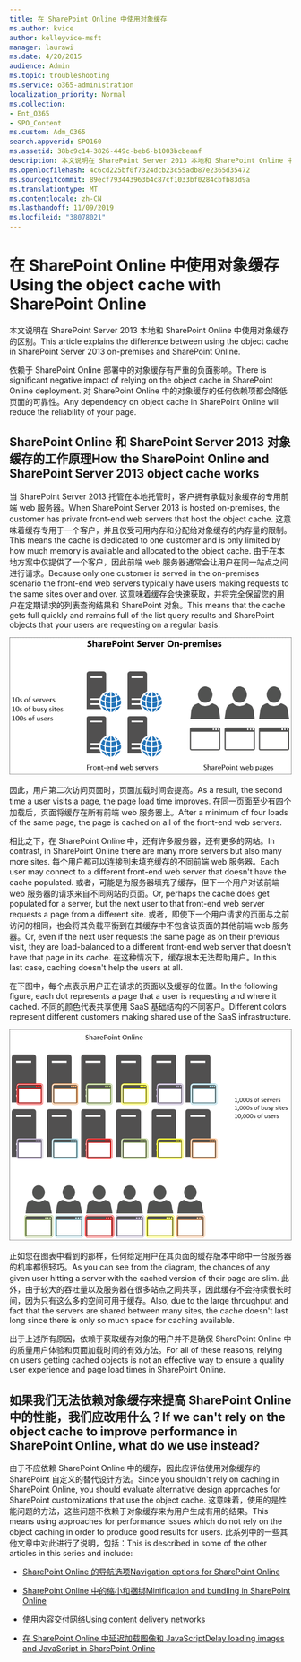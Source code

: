 ```yaml
---
title: 在 SharePoint Online 中使用对象缓存
ms.author: kvice
author: kelleyvice-msft
manager: laurawi
ms.date: 4/20/2015
audience: Admin
ms.topic: troubleshooting
ms.service: o365-administration
localization_priority: Normal
ms.collection:
- Ent_O365
- SPO_Content
ms.custom: Adm_O365
search.appverid: SPO160
ms.assetid: 38bc9c14-3826-449c-beb6-b1003bcbeaaf
description: 本文说明在 SharePoint Server 2013 本地和 SharePoint Online 中使用对象缓存的区别。
ms.openlocfilehash: 4c6cd225bf0f7324dcb23c55adb87e2365d35472
ms.sourcegitcommit: 89ecf793443963b4c87cf1033bf0284cbfb83d9a
ms.translationtype: MT
ms.contentlocale: zh-CN
ms.lasthandoff: 11/09/2019
ms.locfileid: "38078021"
---
```

# <a name="using-the-object-cache-with-sharepoint-online"></a><span data-ttu-id="0899c-103">在 SharePoint Online 中使用对象缓存</span><span class="sxs-lookup"><span data-stu-id="0899c-103">Using the object cache with SharePoint Online</span></span>

<span data-ttu-id="0899c-104">本文说明在 SharePoint Server 2013 本地和 SharePoint Online 中使用对象缓存的区别。</span><span class="sxs-lookup"><span data-stu-id="0899c-104">This article explains the difference between using the object cache in SharePoint Server 2013 on-premises and SharePoint Online.</span></span>
  
<span data-ttu-id="0899c-105">依赖于 SharePoint Online 部署中的对象缓存有严重的负面影响。</span><span class="sxs-lookup"><span data-stu-id="0899c-105">There is significant negative impact of relying on the object cache in SharePoint Online deployment.</span></span> <span data-ttu-id="0899c-106">对 SharePoint Online 中的对象缓存的任何依赖项都会降低页面的可靠性。</span><span class="sxs-lookup"><span data-stu-id="0899c-106">Any dependency on object cache in SharePoint Online will reduce the reliability of your page.</span></span> 
  
## <a name="how-the-sharepoint-online-and-sharepoint-server-2013-object-cache-works"></a><span data-ttu-id="0899c-107">SharePoint Online 和 SharePoint Server 2013 对象缓存的工作原理</span><span class="sxs-lookup"><span data-stu-id="0899c-107">How the SharePoint Online and SharePoint Server 2013 object cache works</span></span>

<span data-ttu-id="0899c-108">当 SharePoint Server 2013 托管在本地托管时，客户拥有承载对象缓存的专用前端 web 服务器。</span><span class="sxs-lookup"><span data-stu-id="0899c-108">When SharePoint Server 2013 is hosted on-premises, the customer has private front-end web servers that host the object cache.</span></span> <span data-ttu-id="0899c-109">这意味着缓存专用于一个客户，并且仅受可用内存和分配给对象缓存的内存量的限制。</span><span class="sxs-lookup"><span data-stu-id="0899c-109">This means the cache is dedicated to one customer and is only limited by how much memory is available and allocated to the object cache.</span></span> <span data-ttu-id="0899c-110">由于在本地方案中仅提供了一个客户，因此前端 web 服务器通常会让用户在同一站点之间进行请求。</span><span class="sxs-lookup"><span data-stu-id="0899c-110">Because only one customer is served in the on-premises scenario the front-end web servers typically have users making requests to the same sites over and over.</span></span> <span data-ttu-id="0899c-111">这意味着缓存会快速获取，并将完全保留您的用户在定期请求的列表查询结果和 SharePoint 对象。</span><span class="sxs-lookup"><span data-stu-id="0899c-111">This means that the cache gets full quickly and remains full of the list query results and SharePoint objects that your users are requesting on a regular basis.</span></span>
  
![显示内部部署前端 Web 服务器的流量和负载](media/a0d38b36-4909-4abb-8d4e-4930814bb3de.png)
  
<span data-ttu-id="0899c-113">因此，用户第二次访问页面时，页面加载时间会提高。</span><span class="sxs-lookup"><span data-stu-id="0899c-113">As a result, the second time a user visits a page, the page load time improves.</span></span> <span data-ttu-id="0899c-114">在同一页面至少有四个加载后，页面将缓存在所有前端 web 服务器上。</span><span class="sxs-lookup"><span data-stu-id="0899c-114">After a minimum of four loads of the same page, the page is cached on all of the front-end web servers.</span></span>
  
<span data-ttu-id="0899c-115">相比之下，在 SharePoint Online 中，还有许多服务器，还有更多的网站。</span><span class="sxs-lookup"><span data-stu-id="0899c-115">In contrast, in SharePoint Online there are many more servers but also many more sites.</span></span> <span data-ttu-id="0899c-116">每个用户都可以连接到未填充缓存的不同前端 web 服务器。</span><span class="sxs-lookup"><span data-stu-id="0899c-116">Each user may connect to a different front-end web server that doesn't have the cache populated.</span></span> <span data-ttu-id="0899c-117">或者，可能是为服务器填充了缓存，但下一个用户对该前端 web 服务器的请求来自不同网站的页面。</span><span class="sxs-lookup"><span data-stu-id="0899c-117">Or, perhaps the cache does get populated for a server, but the next user to that front-end web server requests a page from a different site.</span></span> <span data-ttu-id="0899c-118">或者，即使下一个用户请求的页面与之前访问的相同，也会将其负载平衡到在其缓存中不包含该页面的其他前端 web 服务器。</span><span class="sxs-lookup"><span data-stu-id="0899c-118">Or, even if the next user requests the same page as on their previous visit, they are load-balanced to a different front-end web server that doesn't have that page in its cache.</span></span> <span data-ttu-id="0899c-119">在这种情况下，缓存根本无法帮助用户。</span><span class="sxs-lookup"><span data-stu-id="0899c-119">In this last case, caching doesn't help the users at all.</span></span>
  
<span data-ttu-id="0899c-120">在下图中，每个点表示用户正在请求的页面以及缓存的位置。</span><span class="sxs-lookup"><span data-stu-id="0899c-120">In the following figure, each dot represents a page that a user is requesting and where it cached.</span></span> <span data-ttu-id="0899c-121">不同的颜色代表共享使用 SaaS 基础结构的不同客户。</span><span class="sxs-lookup"><span data-stu-id="0899c-121">Different colors represent different customers making shared use of the SaaS infrastructure.</span></span>
  
![显示 SharePoint Online 中的对象缓存结果](media/25d04011-ef83-4cb7-9e04-a6ed490f63c3.png)
  
<span data-ttu-id="0899c-123">正如您在图表中看到的那样，任何给定用户在其页面的缓存版本中命中一台服务器的机率都很轻巧。</span><span class="sxs-lookup"><span data-stu-id="0899c-123">As you can see from the diagram, the chances of any given user hitting a server with the cached version of their page are slim.</span></span> <span data-ttu-id="0899c-124">此外，由于较大的吞吐量以及服务器在很多站点之间共享，因此缓存不会持续很长时间，因为只有这么多的空间可用于缓存。</span><span class="sxs-lookup"><span data-stu-id="0899c-124">Also, due to the large throughput and fact that the servers are shared between many sites, the cache doesn't last long since there is only so much space for caching available.</span></span>
  
<span data-ttu-id="0899c-125">出于上述所有原因，依赖于获取缓存对象的用户并不是确保 SharePoint Online 中的质量用户体验和页面加载时间的有效方法。</span><span class="sxs-lookup"><span data-stu-id="0899c-125">For all of these reasons, relying on users getting cached objects is not an effective way to ensure a quality user experience and page load times in SharePoint Online.</span></span>
  
## <a name="if-we-cant-rely-on-the-object-cache-to-improve-performance-in-sharepoint-online-what-do-we-use-instead"></a><span data-ttu-id="0899c-126">如果我们无法依赖对象缓存来提高 SharePoint Online 中的性能，我们应改用什么？</span><span class="sxs-lookup"><span data-stu-id="0899c-126">If we can't rely on the object cache to improve performance in SharePoint Online, what do we use instead?</span></span>

<span data-ttu-id="0899c-127">由于不应依赖 SharePoint Online 中的缓存，因此应评估使用对象缓存的 SharePoint 自定义的替代设计方法。</span><span class="sxs-lookup"><span data-stu-id="0899c-127">Since you shouldn't rely on caching in SharePoint Online, you should evaluate alternative design approaches for SharePoint customizations that use the object cache.</span></span> <span data-ttu-id="0899c-128">这意味着，使用的是性能问题的方法，这些问题不依赖于对象缓存来为用户生成有用的结果。</span><span class="sxs-lookup"><span data-stu-id="0899c-128">This means using approaches for performance issues which do not rely on the object caching in order to produce good results for users.</span></span> <span data-ttu-id="0899c-129">此系列中的一些其他文章中对此进行了说明，包括：</span><span class="sxs-lookup"><span data-stu-id="0899c-129">This is described in some of the other articles in this series and include:</span></span>
  
- [<span data-ttu-id="0899c-130">SharePoint Online 的导航选项</span><span class="sxs-lookup"><span data-stu-id="0899c-130">Navigation options for SharePoint Online</span></span>](navigation-options-for-sharepoint-online.md)
    
- [<span data-ttu-id="0899c-131">SharePoint Online 中的缩小和捆绑</span><span class="sxs-lookup"><span data-stu-id="0899c-131">Minification and bundling in SharePoint Online</span></span>](minification-and-bundling-in-sharepoint-online.md)
    
- [<span data-ttu-id="0899c-132">使用内容交付网络</span><span class="sxs-lookup"><span data-stu-id="0899c-132">Using content delivery networks</span></span>](using-content-delivery-networks-with-sharepoint-online.md)
    
- [<span data-ttu-id="0899c-133">在 SharePoint Online 中延迟加载图像和 JavaScript</span><span class="sxs-lookup"><span data-stu-id="0899c-133">Delay loading images and JavaScript in SharePoint Online</span></span>](delay-loading-images-and-javascript-in-sharepoint-online.md)
    

